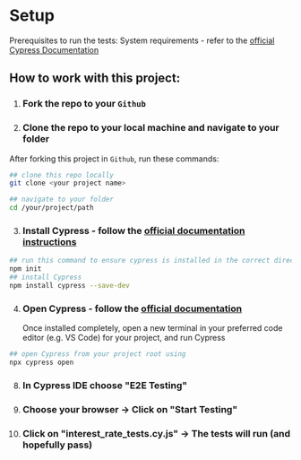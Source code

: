 # Setup

Prerequisites to run the tests: 
System requirements - refer to the [official Cypress Documentation](https://docs.cypress.io/guides/getting-started/installing-cypress#System-requirements)

## How to work with this project: 
1. ### Fork the repo to your `Github`
2. ### Clone the repo to your local machine and navigate to your folder

After forking this project in `Github`, run these commands:

```bash
## clone this repo locally
git clone <your project name>

## navigate to your folder
cd /your/project/path
```

3. ### Install Cypress - follow the [official documentation instructions ](https://docs.cypress.io/guides/getting-started/installing-cypress#Installing)

```bash
## run this command to ensure cypress is installed in the correct directory
npm init
## install Cypress
npm install cypress --save-dev
```

4. ### Open Cypress - follow the [official documentation](https://docs.cypress.io/guides/getting-started/installing-cypress#Installing)
   Once installed completely, open a new terminal in your preferred code editor (e.g. VS Code) for your project, and run Cypress
   
```bash
## open Cypress from your project root using
npx cypress open
```
8. ### In Cypress IDE choose "E2E Testing"
9. ### Choose your browser -> Click on "Start Testing"
10. ### Click on "interest_rate_tests.cy.js" -> The tests will run (and hopefully pass)
    
